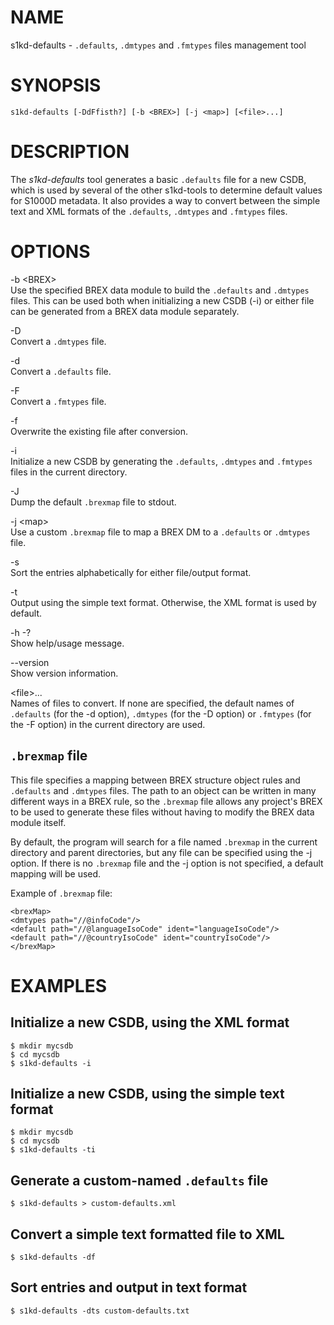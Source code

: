 NAME
====

s1kd-defaults - `.defaults`, `.dmtypes` and `.fmtypes` files management tool

SYNOPSIS
========

    s1kd-defaults [-DdFfisth?] [-b <BREX>] [-j <map>] [<file>...]

DESCRIPTION
===========

The *s1kd-defaults* tool generates a basic `.defaults` file for a new CSDB, which is used by several of the other s1kd-tools to determine default values for S1000D metadata. It also provides a way to convert between the simple text and XML formats of the `.defaults`, `.dmtypes` and `.fmtypes` files.

OPTIONS
=======

-b &lt;BREX&gt;  
Use the specified BREX data module to build the `.defaults` and `.dmtypes` files. This can be used both when initializing a new CSDB (-i) or either file can be generated from a BREX data module separately.

-D  
Convert a `.dmtypes` file.

-d  
Convert a `.defaults` file.

-F  
Convert a `.fmtypes` file.

-f  
Overwrite the existing file after conversion.

-i  
Initialize a new CSDB by generating the `.defaults`, `.dmtypes` and `.fmtypes` files in the current directory.

-J  
Dump the default `.brexmap` file to stdout.

-j &lt;map&gt;  
Use a custom `.brexmap` file to map a BREX DM to a `.defaults` or `.dmtypes` file.

-s  
Sort the entries alphabetically for either file/output format.

-t  
Output using the simple text format. Otherwise, the XML format is used by default.

-h -?  
Show help/usage message.

--version  
Show version information.

&lt;file&gt;...  
Names of files to convert. If none are specified, the default names of `.defaults` (for the -d option), `.dmtypes` (for the -D option) or `.fmtypes` (for the -F option) in the current directory are used.

`.brexmap` file
---------------

This file specifies a mapping between BREX structure object rules and `.defaults` and `.dmtypes` files. The path to an object can be written in many different ways in a BREX rule, so the `.brexmap` file allows any project's BREX to be used to generate these files without having to modify the BREX data module itself.

By default, the program will search for a file named `.brexmap` in the current directory and parent directories, but any file can be specified using the -j option. If there is no `.brexmap` file and the -j option is not specified, a default mapping will be used.

Example of `.brexmap` file:

    <brexMap>
    <dmtypes path="//@infoCode"/>
    <default path="//@languageIsoCode" ident="languageIsoCode"/>
    <default path="//@countryIsoCode" ident="countryIsoCode"/>
    </brexMap>

EXAMPLES
========

Initialize a new CSDB, using the XML format
-------------------------------------------

    $ mkdir mycsdb
    $ cd mycsdb
    $ s1kd-defaults -i

Initialize a new CSDB, using the simple text format
---------------------------------------------------

    $ mkdir mycsdb
    $ cd mycsdb
    $ s1kd-defaults -ti

Generate a custom-named `.defaults` file
----------------------------------------

    $ s1kd-defaults > custom-defaults.xml

Convert a simple text formatted file to XML
-------------------------------------------

    $ s1kd-defaults -df

Sort entries and output in text format
--------------------------------------

    $ s1kd-defaults -dts custom-defaults.txt
